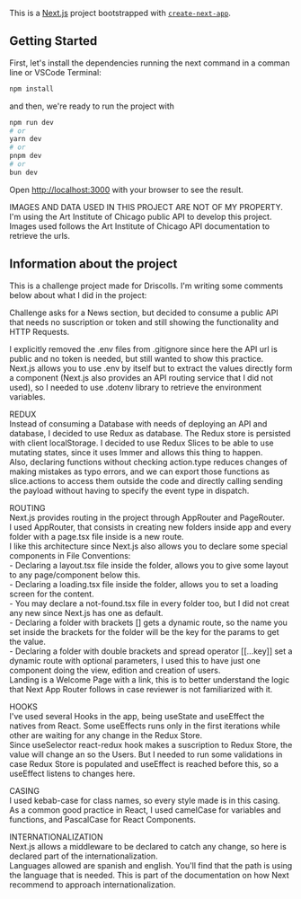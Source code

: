 This is a [Next.js](https://nextjs.org/) project bootstrapped with [`create-next-app`](https://github.com/vercel/next.js/tree/canary/packages/create-next-app).

## Getting Started

First, let's install the dependencies running the next command in a comman line or VSCode Terminal:

```bash
npm install 
```

and then, we're ready to run the project with

```bash
npm run dev
# or
yarn dev
# or
pnpm dev
# or
bun dev
```

Open [http://localhost:3000](http://localhost:3000) with your browser to see the result.

IMAGES AND DATA USED IN THIS PROJECT ARE NOT OF MY PROPERTY.  
I'm using the Art Institute of Chicago public API to develop this project.  
Images used follows the Art Institute of Chicago API documentation to retrieve the urls.  


## Information about the project
This is a challenge project made for Driscolls.
I'm writing some comments below about what I did in the project:  

Challenge asks for a News section, but decided to consume a public API that needs no suscription or token and still showing the functionality and HTTP Requests.

I explicitly removed the .env files from .gitignore since here the API url is public and no token is needed, but still wanted to show this practice.  
Next.js allows you to use .env by itself but to extract the values directly form a component (Next.js also provides an API routing service that I did not used), so I needed to use .dotenv library to retrieve the environment variables.  
  
REDUX  
Instead of consuming a Database with needs of deploying an API and database, I decided to use Redux as database. The Redux store is persisted with client localStorage.
I decided to use Redux Slices to be able to use mutating states, since it uses Immer and allows this thing to happen.  
Also, declaring functions without checking action.type reduces changes of making mistakes as typo errors, and we can export those functions as slice.actions to access them outside the code and directly calling sending the payload without having to specify the event type in dispatch.  
  
ROUTING  
Next.js provides routing in the project through AppRouter and PageRouter.  
I used AppRouter, that consists in creating new folders inside app and every folder with a page.tsx file inside is a new route.  
I like this architecture since Next.js also allows you to declare some special components in File Conventions:  
    - Declaring a layout.tsx file inside the folder, allows you to give some layout to any page/component below this.  
    - Declaring a loading.tsx file inside the folder, allows you to set a loading screen for the content.  
    - You may declare a not-found.tsx file in every folder too, but I did not creat any new since Next.js has one as default.  
    - Declaring a folder with brackets [] gets a dynamic route, so the name you set inside the brackets for the folder will be the key for the params to get the value.  
    - Declaring a folder with double brackets and spread operator [[...key]] set a dynamic route with optional parameters, I used this to have just one component doing the view, edition and creation of users.  
Landing is a Welcome Page with a link, this is to better understand the logic that Next App Router follows in case reviewer is not familiarized with it.  
  
HOOKS  
I've used several Hooks in the app, being useState and useEffect the natives from React. 
Some useEffects runs only in the first iterations while other are waiting for any change in the Redux Store.  
Since useSelector react-redux hook makes a suscription to Redux Store, the value will change an so the Users. But I needed to run some validations in case Redux Store is populated and useEffect is reached before this, so a useEffect listens to changes here.
  
CASING  
I used kebab-case for class names, so every style made is in this casing.  
As a common good practice in React, I used camelCase for variables and functions, and PascalCase for React Components.  
  
INTERNATIONALIZATION  
Next.js allows a middleware to be declared to catch any change, so here is declared part of the internationalization.  
Languages allowed are spanish and english. You'll find that the path is using the language that is needed. This is part of the documentation on how Next recommend to approach internationalization.  